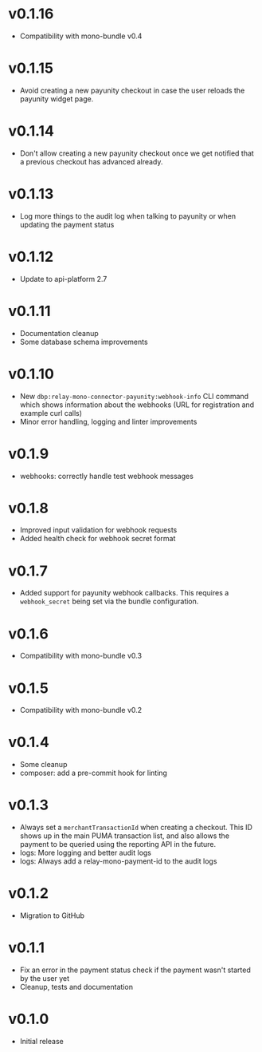 # v0.1.16

* Compatibility with mono-bundle v0.4

# v0.1.15

* Avoid creating a new payunity checkout in case the user reloads the payunity widget page.

# v0.1.14

* Don't allow creating a new payunity checkout once we get notified that a previous checkout
  has advanced already.

# v0.1.13

* Log more things to the audit log when talking to payunity or when updating the payment status

# v0.1.12

* Update to api-platform 2.7

# v0.1.11

* Documentation cleanup
* Some database schema improvements

# v0.1.10

* New `dbp:relay-mono-connector-payunity:webhook-info` CLI command which shows information about the webhooks (URL for registration and example curl calls)
* Minor error handling, logging and linter improvements

# v0.1.9

* webhooks: correctly handle test webhook messages

# v0.1.8

* Improved input validation for webhook requests
* Added health check for webhook secret format

# v0.1.7

* Added support for payunity webhook callbacks. This requires a `webhook_secret`
  being set via the bundle configuration.

# v0.1.6

* Compatibility with mono-bundle v0.3

# v0.1.5

* Compatibility with mono-bundle v0.2

# v0.1.4

* Some cleanup
* composer: add a pre-commit hook for linting

# v0.1.3

* Always set a `merchantTransactionId` when creating a checkout. This ID shows up in the main PUMA transaction list, and also allows the payment to be queried using the reporting API in the future.
* logs: More logging and better audit logs
* logs: Always add a relay-mono-payment-id to the audit logs

# v0.1.2

* Migration to GitHub

# v0.1.1

* Fix an error in the payment status check if the payment wasn't started by the user yet
* Cleanup, tests and documentation

# v0.1.0

* Initial release
